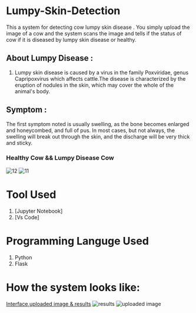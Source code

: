 # Lumpy-Skin-Detection
This a system for detecting cow lumpy skin disease . You simply upload the image of a cow and the system scans the image and tells if the status of cow if it is diseased by lumpy  skin disease or healthy.

## About Lumpy Disease :
1. Lumpy skin disease is caused by a virus in the family Poxviridae, genus Capripoxvirus which affects cattle.The disease is characterized by the eruption of nodules in the skin, which may cover the whole of the animal's body.

## Symptom :
The first symptom noted is usually swelling, as the bone becomes enlarged and honeycombed, and full of pus. In most cases, but not always, the swelling will break out through the skin, and the discharge will be very thick and sticky.

### Healthy  Cow && Lumpy Disease Cow
![12](https://user-images.githubusercontent.com/97348007/191251267-8528ca65-53ff-42ba-a7c7-fd8a58223935.jpg)
![11](https://user-images.githubusercontent.com/97348007/191251337-1dc64d96-f72d-4e4f-9666-9d9fef78826b.jpg)



# Tool Used

1. [Jupyter Notebook]
2. [Vs Code]



# Programming Languge Used

1. Python
2. Flask


# How the system looks like:

[Interface,uploaded image & results](https://drive.google.com/drive/folders/1cCyzxVHU-LQ9mbAKpnYBMRZK5L6d5FaA)
![results](https://user-images.githubusercontent.com/92367684/223967429-a9ab93f0-1fad-42ae-93f0-67225a91e4fc.jpg)
![uploaded image](https://user-images.githubusercontent.com/92367684/223967443-4e8379a6-4f2b-4e26-aa2c-03cd7c8155ad.jpg)


